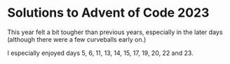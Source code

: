 # Solutions to Advent of Code 2023

This year felt a bit tougher than previous years, especially in the later days (although there were a few curveballs early on.)

I especially enjoyed days 5, 6, 11, 13, 14, 15, 17, 19, 20, 22 and 23.
